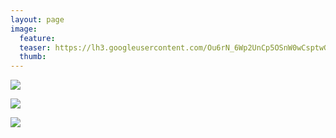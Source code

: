 ```yaml
---
layout: page
image:
  feature:
  teaser: https://lh3.googleusercontent.com/Ou6rN_6Wp2UnCp5OSnW0wCsptwGdn4zKjqq8moO11dY=w245-h163-no
  thumb:
---
```


![](https://lh3.googleusercontent.com/YBQhSt6Lu0aC1j9R3vNIPCx1j50CRR4OjgrTAqaftiY=w800)

![](https://lh3.googleusercontent.com/wDnfn4-P2CBnZU48xl-yQYoDHNopSu9lBsXELCgvl_w=w800)

![](https://lh3.googleusercontent.com/P1wzdMc9YfProW1uoRKIgCdq3TTCDeICpC4QESN_eAM=w800)
